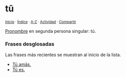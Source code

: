 # tū
<sup>[Inicio](https://github.com/jucardus/jucardus.github.io/blob/main/readme.md) · [Índice](https://github.com/jucardus/jucardus.github.io/blob/main/indices/latin-espanol-t.md) · [A-Z](https://github.com/jucardus/jucardus.github.io/blob/main/indices/alfabetico.md) · [Actividad](https://github.com/jucardus/jucardus.github.io/blob/main/indices/actividad.md) · [Compartir](https://x.com/intent/tweet?text=%C2%ABT%C5%AB%C2%BB%20en%20el%20Diccionario%20lat%C3%ADn-espa%C3%B1ol%2C%20con%20significados%2C%20gram%C3%A1tica%20y%20frases%20de%20ejemplo.%0A%E2%86%92%20https%3A%2F%2Fgithub.com%2Fjucardus%2Frepo%2Fblob%2Fmain%2Fcontenido%2F25%2F04%2F24%2Ftu.md%0A%0A%23ltn_espnl_jucardus%0A%40jucardus)</sup>

[Pronombre](https://github.com/jucardus/jucardus.github.io/blob/main/contenido/25/04/24/pronombres-personales-latinos.md) en segunda persona singular: tú.

### Frases desglosadas

Las frases más recientes se muestran al inicio de la lista.

* [Tū amās.](https://github.com/jucardus/jucardus.github.io/blob/main/contenido/25/04/25/tu-amas.md)
* [Tū es.](https://github.com/jucardus/jucardus.github.io/blob/main/contenido/25/04/24/tu-es.md)
